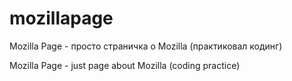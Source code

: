 # mozillapage
Mozilla Page - просто страничка о Mozilla (практиковал кодинг)

Mozilla Page - just page about Mozilla (coding practice)
